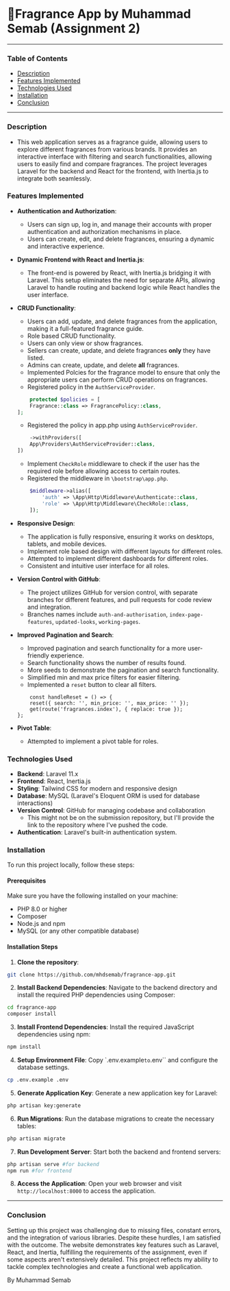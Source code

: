 # 🧴Fragrance App by Muhammad Semab (Assignment 2)

---
### Table of Contents
- [Description](#description)
- [Features Implemented](#features-implemented)
- [Technologies Used](#technologies-used)
- [Installation](#installation)
- [Conclusion](#conclusion)
---

### Description
- This web application serves as a fragrance guide, allowing users to explore different fragrances from various brands. It provides an interactive interface with filtering and search functionalities, allowing users to easily find and compare fragrances. The project leverages Laravel for the backend and React for the frontend, with Inertia.js to integrate both seamlessly.

### Features Implemented
- **Authentication and Authorization**:
    - Users can sign up, log in, and manage their accounts with proper authentication and authorization mechanisms in place.
    - Users can create, edit, and delete fragrances, ensuring a dynamic and interactive experience.

- **Dynamic Frontend with React and Inertia.js**: 
    - The front-end is powered by React, with Inertia.js bridging it with Laravel. This setup eliminates the need for separate APIs, allowing Laravel to handle routing and backend logic while React handles the user interface.

- **CRUD Functionality**: 
    - Users can add, update, and delete fragrances from the application, making it a full-featured fragrance guide.
    - Role based CRUD functionality.
    - Users can only view or show fragrances.
    - Sellers can create, update, and delete fragrances **only** they have listed.
    - Admins can create, update, and delete **all** fragrances.
    - Implemented Polcies for the fragrance model to ensure that only the appropriate users can perform CRUD operations on fragrances.
    - Registered policy in the `AuthServiceProvider`.
    ```php
        protected $policies = [
        Fragrance::class => FragrancePolicy::class,
    ];
    ```
    - Registered the policy in app.php using `AuthServiceProvider`.
    ```php
        ->withProviders([
        App\Providers\AuthServiceProvider::class,
    ])
    ```
    - Implement `CheckRole` middleware to check if the user has the required role before allowing access to certain routes.
    - Registered the middleware in `\bootstrap\app.php`.
    ```php
        $middleware->alias([
            'auth' => \App\Http\Middleware\Authenticate::class,
            'role' => \App\Http\Middleware\CheckRole::class,
        ]);
    ```


- **Responsive Design**: 
    - The application is fully responsive, ensuring it works on desktops, tablets, and mobile devices.
    - Implement role based design with different layouts for different roles.
    - Attempted to implement different dashboards for different roles.
    - Consistent and intuitive user interface for all roles.



- **Version Control with GitHub**: 
    - The project utilizes GitHub for version control, with separate branches for different features, and pull requests for code review and integration.
    - Branches names include `auth-and-authorisation`, `index-page-features`, `updated-looks`, `working-pages`.

- **Improved Pagination and Search**:
    - Improved pagination and search functionality for a more user-friendly experience.
    - Search functionality shows the number of results found.
    - More seeds to demonstrate the pagination and search functionality.
    - Simplified min and max price filters for easier filtering.
    - Implemented a `reset` button to clear all filters.
    ```
        const handleReset = () => {
        reset({ search: '', min_price: '', max_price: '' }); 
        get(route('fragrances.index'), { replace: true }); 
    };
    ```
- **Pivot Table**:
    - Attempted to implement a pivot table for roles.

### Technologies Used
- **Backend**: Laravel 11.x
- **Frontend**: React, Inertia.js
- **Styling**: Tailwind CSS for modern and responsive design
- **Database**: MySQL (Laravel's Eloquent ORM is used for database interactions)
- **Version Control**: GitHub for managing codebase and collaboration 
    - This might not be on the submission repository, but I'll provide the link to the repository where I've pushed the code.
- **Authentication**: Laravel's built-in authentication system.

### Installation
To run this project locally, follow these steps:
#### Prerequisites
Make sure you have the following installed on your machine:
- PHP 8.0 or higher
- Composer
- Node.js and npm
- MySQL (or any other compatible database)

#### Installation Steps
1. **Clone the repository**:
```bash
git clone https://github.com/mhdsemab/fragrance-app.git
```
2. **Install Backend Dependencies**: Navigate to the backend directory and install the required PHP dependencies using Composer:
```bash
cd fragrance-app
composer install
```
3. **Install Frontend Dependencies**: Install the required JavaScript dependencies using npm:
```bash
npm install
```
4. **Setup Environment File**: Copy `.env.example`` to ``.env`` and configure the database settings.
```bash
cp .env.example .env
```
5. **Generate Application Key**: Generate a new application key for Laravel:
```bash
php artisan key:generate
```
6. **Run Migrations**: Run the database migrations to create the necessary tables:
```bash
php artisan migrate
```
7. **Run Development Server**: Start both the backend and frontend servers:
```bash
php artisan serve #for backend
npm run #for frontend
```
8. **Access the Application**: Open your web browser and visit `http://localhost:8000` to access the application.
---
### Conclusion
Setting up this project was challenging due to missing files, constant errors, and the integration of various libraries. Despite these hurdles, I am satisfied with the outcome. The website demonstrates key features such as Laravel, React, and Inertia, fulfilling the requirements of the assignment, even if some aspects aren't extensively detailed. This project reflects my ability to tackle complex technologies and create a functional web application.

By Muhammad Semab


